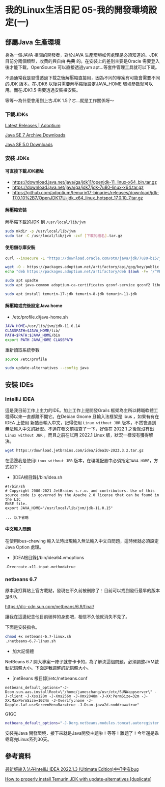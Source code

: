 # 我的Linux生活日記 05-我的開發環境設定(一)

## 部屬Java 生產環境

身為一個JAVA 相關的開發者，對於JAVA 生產環境如何處理是必須知道的。JDK 目前分兩個類型，收費的與自由 ~~免費~~ 的。在安裝上的差別主要是Oracle 需要登入後才能下載，OpenSource 可以直接透過yum apt...等套件管理工具就可以下載。

不過通常我是習慣透過下載之後解壓縮直接用，因為不同的專案有可能會需要不同的JDK 版本。在JDK6 以後只需要解壓縮後設定JAVA_HOME 環境參數就可以用。而在JDK1.5 需要透過安裝檔安裝。

等等～為什麼會用到上古JDK 1.5？ㄜ...就是工作關係呀～

### 下載JDKs

[Latest Releases | Adoptium](https://adoptium.net/temurin/releases/)

[Java SE 7 Archive Downloads](https://www.oracle.com/tw/java/technologies/javase/javase7-archive-downloads.html)

[Java SE 5.0 Downloads](https://www.oracle.com/tw/java/technologies/java-archive-javase5-downloads.html)

### 安裝 JDKs

#### 可直接下載JDK網址

* https://download.java.net/java/ga/jdk11/openjdk-11_linux-x64_bin.tar.gz
* https://download.java.net/java/ga/jdk7/jdk-7u80-linux-x64.tar.gz
* https://github.com/adoptium/temurin17-binaries/releases/download/jdk-17.0.10%2B7/OpenJDK17U-jdk_x64_linux_hotspot_17.0.10_7.tar.gz


#### 解壓縮安裝

解壓縮下載的JDK 到 `/usr/local/lib/jvm`

```bash
sudo mkdir -p /usr/local/lib/jvm
sudo tar -C /usr/local/lib/jvm -zxf [下載的檔名].tar.gz 
```

#### 使用儲存庫安裝

```bash
curl --insecure -L "https://download.oracle.com/otn/java/jdk/7u80-b15/jdk-7u80-linux-x64.tar.gz" -H "Cookie: oraclelicense=accept-securebackup-cookie" -H "Connection: keep-alive" -O
```
```bash
wget -O - https://packages.adoptium.net/artifactory/api/gpg/key/public | sudo apt-key add -
echo "deb https://packages.adoptium.net/artifactory/deb $(awk -F= '/^VERSION_CODENAME/{print$2}' /etc/os-release) main" | sudo tee /etc/apt/sources.list.d/adoptium.list

sudo apt upadte
sudo apt java-common adoptium-ca-certificates gconf-service gconf2 libgconf-2-4 gconf2-common libgconf-2-4

sudo apt install temurin-17-jdk temurin-8-jdk temurin-11-jdk 
```

#### 解壓縮或完後設定Java home

* /etc/profile.d/java-home.sh

```bash
JAVA_HOME=/usr/lib/jvm/jdk-11.0.14
CLASSPATH=$JAVA_HOME/lib/
PATH=$PATH:$JAVA_HOME/bin
export PATH JAVA_HOME CLASSPATH
```

重新讀取系統參數

```bash
source /etc/profile
```

```bash
sudo update-alternatives --config java
```

## 安裝 IDEs

### intelliJ IDEA

這是我目前工作上主力的IDE。加上工作上是開發Grails 框架為主所以轉職軟體工程師以來一直都離不開它。在Debian Gnome 且輸入法框架是 ibus ，如果有有在IDEA 上使用 新酷音輸入中文，記得使用 `Linux without JBR` 版本，不然會遇到無法輸入中文的狀況。不過在發文前檢查了一下，好像在 2022.1 之後就沒有出 `Linux without JBR` ，而且之前在試用 2022.1 Linux 版，狀況一樣沒有獲得解決。


```bash
wget https://download.jetbrains.com/idea/ideaIU-2023.3.2.tar.gz
```

在這邊我是使用`Linux without JBR` 版本，在環境配置中必須指定`JAVA_HOME`，方式如下：

* [IDEA根目錄]/bin/idea.sh 

```shell
#!/bin/sh
# Copyright 2000-2021 JetBrains s.r.o. and contributors. Use of this source code is governed by the Apache 2.0 license that can be found in the LIC
ENSE file.
export JAVA_HOME="/usr/local/lib/jvm/jdk-11.0.15"

... 以下省略

```

#### 中文輸入問題

在使用ibus-chewing 輸入法時出現輸入無法輸入中文自問題，這時候就必須設定Java Option 處理。

* [IDEA根目錄]/bin/idea64.vmoptions 

```shell
-Drecreate.x11.input.method=true
```

### netbeans 6.7

原本我打算貼上官方載點，發現在不久前被刪除了！目前可以找到發行最早的版本是6.9。

https://dlc-cdn.sun.com/netbeans/6.9/final/

讓我在這邊紀念他目前破碎的身影吧，相信不久他就消失不見了。

下面是安裝指令。

```bash
chmod +x netbeans-6.7-linux.sh
./netbeans-6.7-linux.sh
```

* 加大記憶體

NetBeans 6.7 開大專案一陣子就會卡卡的，為了解決這個問題，必須調整JVM啟動記憶體大小。下面是我調整的記憶體大小。

* [netBeans 根目錄]/etc/netbeans.conf 

```shell
netbeans_default_options="-J-Dcom.sun.aas.installRoot=\"/home/jameschang/usr/etc/SUNWappserver\" -J-client -J-Xss128m -J-Xms256m -J-Xmx2048m -J-XX:PermSize=32m -J-XX:MaxPermSize=1024m -J-Xverify:none -J-Dapple.laf.useScreenMenuBar=true -J-Dsun.java2d.noddraw=true"
```

G1GC

```bash
netbeans_default_options="-J-Dorg.netbeans.modules.tomcat.autoregister.token=1687653280323 -J-Dorg.netbeans.modules.tomcat.autoregister.catalinaHome=\"/home/pollochang/.usr/apache-tomcat-6.0.18\" -J-Dorg.glassfish.v3.installRoot=\"/home/pollochang/.usr/sges-v3-prelude\" -J-Dcom.sun.aas.installRoot=\"/home/pollochang/.usr/SUNWappserver\" -J-Xverify:none -J-Dapple.laf.useScreenMenuBar=true -J-Dsun.java2d.noddraw=true -J-Xms256m -J-Xmx4G -J-XX:+UseG1GC -J-XX:MaxGCPauseMillis=95"
```

安裝完Java 開發環境，接下來就是Java開發主題啦！等等！離題了！今年還是乖乖寫完Linux系列30天。


## 參考資料

[最新版输入法在IntelliJ IDEA 2022.1.3 (Ultimate Edition)中打字有bug](https://github.com/libpinyin/ibus-libpinyin/issues/371)

[How to properly install Temurin JDK with update-alternatives [duplicate]](https://askubuntu.com/questions/1375383/how-to-properly-install-temurin-jdk-with-update-alternatives)